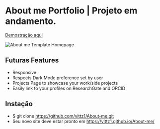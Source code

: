# About me Portfolio | Projeto em andamento.

[Demostração aqui](https://vittz1.github.io/About-me/)

![About me Template Homepage](https://i.imgur.com/URbkXeL.png)

## Futuras Features
- Responsive
- Respects Dark Mode preference set by user
- Projects Page to showcase your work/side projects
- Easily link to your profiles on ResearchGate and ORCID

## Instação
* $ git clone https://github.com/vittz1/About-me.git
* Seu novo site deve estar pronto em https://vittz1.github.io/About-me/
